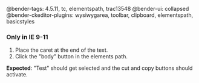 @bender-tags: 4.5.11, tc, elementspath, trac13548
@bender-ui: collapsed
@bender-ckeditor-plugins: wysiwygarea, toolbar, clipboard, elementspath, basicstyles

### Only in IE 9-11

1. Place the caret at the end of the text.
2. Click the "body" button in the elements path.

**Expected**: "Test" should get selected and the cut and copy buttons should activate.
